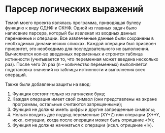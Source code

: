 <h1> Парсер логических выражений </h1>


Темой моего проекта являлась программа, приводящая булеву функцию к виду СДНФ и СКНФ. Одной из главных задач было написание парсера, который бы извлекал из входных данных переменные и операции. Все извлеченные данные были сохранены в необходимых динамических списках. Каждой операции был присвоен приоритет, это необходимо для последовательного их выполнения. Вычисляется кол-во введенных переменных и строится таблица истинности (учитывается то, что переменная может введена несколько раз). После чего 2n раз (n – количество переменных) выполняется подстановка значений из таблицы истинности и выполнения всех операций. 
 
Также были добавлены защиты на ввод:
1.	Функция состоит только из латинских букв;
2.	Каждая операция имеет свой символ (они представлены на экране программы, остальные считаются запрещенными);
3.	Функция не должна иметь цифры и другие запрещенные символы;
4.	Нельзя вводить две подряд переменные (XY+Z) или операции (X++Y, искл. ситуации, когда после операции может быть отрицание «!»);
5.	Функция не должна начинаться с операции (искл. отрицание «!»).

